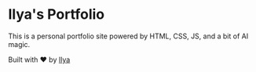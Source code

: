# Ilya's Portfolio

This is a personal portfolio site powered by HTML, CSS, JS, and a bit of AI magic.

Built with ❤️ by [Ilya](https://github.com/rmwizard)
<!-- trigger -->
